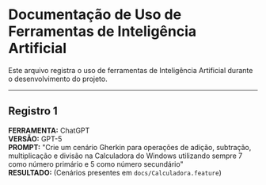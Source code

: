 # Documentação de Uso de Ferramentas de Inteligência Artificial

Este arquivo registra o uso de ferramentas de Inteligência Artificial durante o desenvolvimento do projeto.

---

## Registro 1

**FERRAMENTA:** ChatGPT  
**VERSÃO:** GPT-5  
**PROMPT:** "Crie um cenário Gherkin para operações de adição, subtração, multiplicação e divisão na Calculadora do Windows utilizando sempre 7 como número primário e 5 como número secundário"  
**RESULTADO:** (Cenários presentes em `docs/Calculadora.feature`)
